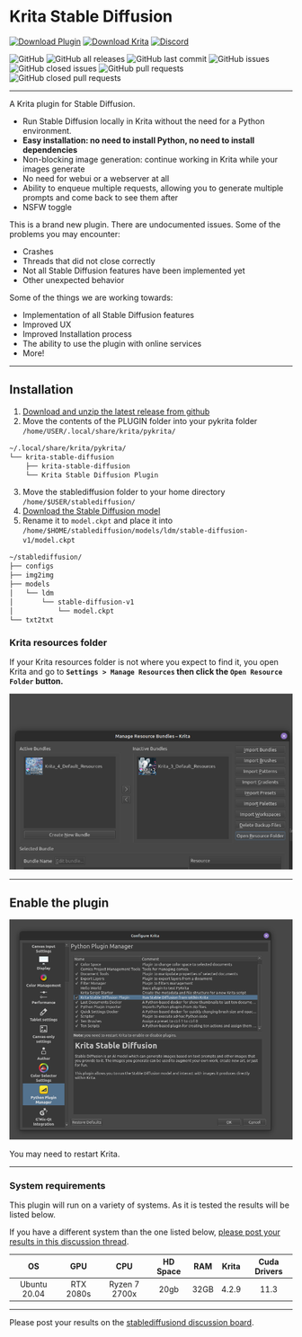 # Krita Stable Diffusion

[![Download Plugin](https://img.shields.io/static/v1?label=Plugin&message=Download&color=00aa00&style=for-the-badge&logo=github&logoColor=white&link=)](https://drive.google.com/file/d/183KKC-t-4eyKrU2g2F4kUW_Hya-nATaU/view)
[![Download Krita](https://img.shields.io/static/v1?label=Krita&message=Download&color=00aa00&style=for-the-badge&logoColor=white&link=)]([https://drive.google.com/file/d/183KKC-t-4eyKrU2g2F4kUW_Hya-nATaU/view](https://krita.org/en/download/krita-desktop/))
[![Discord](https://img.shields.io/discord/839511291466219541?color=5865F2&logo=discord&logoColor=white&style=for-the-badge)](https://discord.com/channels/839511291466219541/1022298294338191381)

![GitHub](https://img.shields.io/github/license/w4ffl35/krita_stable_diffusion)
![GitHub all releases](https://img.shields.io/github/downloads/w4ffl35/krita_stable_diffusion/total)
![GitHub last commit](https://img.shields.io/github/last-commit/w4ffl35/krita_stable_diffusion)
![GitHub issues](https://img.shields.io/github/issues/w4ffl35/krita_stable_diffusion)
![GitHub closed issues](https://img.shields.io/github/issues-closed/w4ffl35/krita_stable_diffusion)
![GitHub pull requests](https://img.shields.io/github/issues-pr/w4ffl35/krita_stable_diffusion)
![GitHub closed pull requests](https://img.shields.io/github/issues-pr-closed/w4ffl35/krita_stable_diffusion)

---

A Krita plugin for Stable Diffusion.

- Run Stable Diffusion locally in Krita without the need for a Python environment.
- **Easy installation: no need to install Python, no need to install dependencies**
- Non-blocking image generation: continue working in Krita while your images generate
- No need for webui or a webserver at all
- Ability to enqueue multiple requests, allowing you to generate multiple prompts and come back to see them after
- NSFW toggle

This is a brand new plugin. There are undocumented issues. Some of the problems you may encounter:

- Crashes
- Threads that did not close correctly
- Not all Stable Diffusion features have been implemented yet
- Other unexpected behavior

Some of the things we are working towards:

- Implementation of all Stable Diffusion features
- Improved UX
- Improved Installation process
- The ability to use the plugin with online services
- More!

---

## Installation

1. [Download and unzip the latest release from github](https://github.com/w4ffl35/krita_stable_diffusion/releases/download/0.2.0/krita_stable_diffusion-0.2.0.zip)
2. Move the contents of the PLUGIN folder into your pykrita folder `/home/USER/.local/share/krita/pykrita/`
```
~/.local/share/krita/pykrita/
└── krita-stable-diffusion
    ├── krita-stable-diffusion
    └── Krita Stable Diffusion Plugin
```
3. Move the stablediffusion folder to your home directory `/home/$USER/stablediffusion/`
4. [Download the Stable Diffusion model](https://huggingface.co/CompVis/stable-diffusion-v1-4)
5. Rename it to `model.ckpt` and place it into `/home/$HOME/stablediffusion/models/ldm/stable-diffusion-v1/model.ckpt`
```
~/stablediffusion/
├── configs
├── img2img
├── models
│   └── ldm
│       └── stable-diffusion-v1
│           └── model.ckpt
└── txt2txt
```

### Krita resources folder

If your Krita resources folder is not where you expect to find it, you open Krita
and go to **`Settings > Manage Resources` then click the `Open Resource Folder` button.**

![img.png](img.png)

---

## Enable the plugin

![img_1.png](img_1.png)

You may need to restart Krita.

---

### System requirements

This plugin will run on a variety of systems. As it is tested the results will
be listed below.

If you have a different system than the one listed below, [please post your 
results in this discussion thread](https://github.com/w4ffl35/krita_stable_diffusion/discussions/16).


| OS |    GPU    |      CPU      | HD Space | RAM | Krita | Cuda Drivers |
|:---:|:---------:|:-------------:|:---------:|:---:|:-----:|:------------:|
| Ubuntu 20.04 | RTX 2080s | Ryzen 7 2700x | 20gb | 32GB | 4.2.9 |     11.3     |

---



Please post your results on the [stablediffusiond discussion board](https://github.com/w4ffl35/stablediffusiond/discussions).
